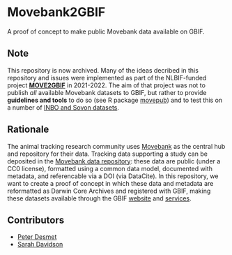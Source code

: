 # Movebank2GBIF

A proof of concept to make public Movebank data available on GBIF.

## Note

This repository is now archived. Many of the ideas decribed in this repository and issues were implemented as part of the NLBIF-funded project [**MOVE2GBIF**](https://www.inbo.be/inbo/en-GB/projects/move2gbif-mobilizing-animal-gps-tracking-data-to-movebank-and-gbif-evinbo) in 2021-2022. The aim of that project was not to publish _all_ available Movebank datasets to GBIF, but rather to provide **guidelines and tools** to do so (see R package [movepub](https://github.com/inbo/movepub)) and to test this on a number of [INBO and Sovon datasets](https://github.com/inbo/bird-tracking).

## Rationale

The animal tracking research community uses [Movebank](https://www.movebank.org/) as the central hub and repository for their data. Tracking data supporting a study can be deposited in the [Movebank data repository](https://www.movebank.org/node/15294): these data are public (under a CC0 license), formatted using a common data model, documented with metadata, and referencable via a DOI (via DataCite). In this repository, we want to create a proof of concept in which these data and metadata are reformatted as Darwin Core Archives and registered with GBIF, making these datasets available through the GBIF [website](http://www.gbif.org) and [services](http://www.gbif.org/developer/summary).

## Contributors

* [Peter Desmet](https://github.com/peterdesmet)
* [Sarah Davidson](https://github.com/sarahcd)
